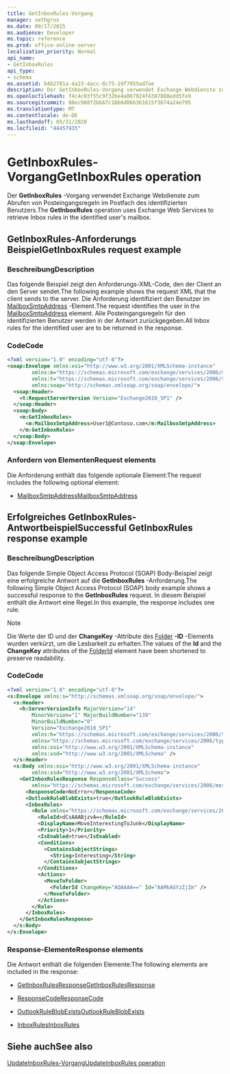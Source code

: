```yaml
---
title: GetInboxRules-Vorgang
manager: sethgros
ms.date: 09/17/2015
ms.audience: Developer
ms.topic: reference
ms.prod: office-online-server
localization_priority: Normal
api_name:
- GetInboxRules
api_type:
- schema
ms.assetid: b4b2701a-4a23-4acc-8c75-19f7955ad7ae
description: Der GetInboxRules-Vorgang verwendet Exchange Webdienste zum Abrufen von Posteingangsregeln im Postfach des identifizierten Benutzers.
ms.openlocfilehash: f4c4c03f55c9f32be4a067024f4387888edd5fe9
ms.sourcegitcommit: 88ec988f2bb67c1866d06b361615f3674a24e795
ms.translationtype: MT
ms.contentlocale: de-DE
ms.lasthandoff: 05/31/2020
ms.locfileid: "44457935"
---
```

# <a name="getinboxrules-operation"></a><span data-ttu-id="07013-103">GetInboxRules-Vorgang</span><span class="sxs-lookup"><span data-stu-id="07013-103">GetInboxRules operation</span></span>

<span data-ttu-id="07013-104">Der **GetInboxRules** -Vorgang verwendet Exchange Webdienste zum Abrufen von Posteingangsregeln im Postfach des identifizierten Benutzers.</span><span class="sxs-lookup"><span data-stu-id="07013-104">The **GetInboxRules** operation uses Exchange Web Services to retrieve Inbox rules in the identified user's mailbox.</span></span> 
  
## <a name="getinboxrules-request-example"></a><span data-ttu-id="07013-105">GetInboxRules-Anforderungs Beispiel</span><span class="sxs-lookup"><span data-stu-id="07013-105">GetInboxRules request example</span></span>

### <a name="description"></a><span data-ttu-id="07013-106">Beschreibung</span><span class="sxs-lookup"><span data-stu-id="07013-106">Description</span></span>

<span data-ttu-id="07013-107">Das folgende Beispiel zeigt den Anforderungs-XML-Code, den der Client an den Server sendet.</span><span class="sxs-lookup"><span data-stu-id="07013-107">The following example shows the request XML that the client sends to the server.</span></span> <span data-ttu-id="07013-108">Die Anforderung identifiziert den Benutzer im [MailboxSmtpAddress](mailboxsmtpaddress.md) -Element.</span><span class="sxs-lookup"><span data-stu-id="07013-108">The request identifies the user in the [MailboxSmtpAddress](mailboxsmtpaddress.md) element.</span></span> <span data-ttu-id="07013-109">Alle Posteingangsregeln für den identifizierten Benutzer werden in der Antwort zurückgegeben.</span><span class="sxs-lookup"><span data-stu-id="07013-109">All Inbox rules for the identified user are to be returned in the response.</span></span> 
  
### <a name="code"></a><span data-ttu-id="07013-110">Code</span><span class="sxs-lookup"><span data-stu-id="07013-110">Code</span></span>

```XML
<?xml version="1.0" encoding="utf-8"?>
<soap:Envelope xmlns:xsi="http://www.w3.org/2001/XMLSchema-instance"
        xmlns:m="https://schemas.microsoft.com/exchange/services/2006/messages"
        xmlns:t="https://schemas.microsoft.com/exchange/services/2006/types"
        xmlns:soap="http://schemas.xmlsoap.org/soap/envelope/">
  <soap:Header>
    <t:RequestServerVersion Version="Exchange2010_SP1" />
  </soap:Header>
  <soap:Body>
    <m:GetInboxRules>
      <m:MailboxSmtpAddress>User1@Contoso.com</m:MailboxSmtpAddress>
    </m:GetInboxRules>
  </soap:Body>
</soap:Envelope>
```

### <a name="request-elements"></a><span data-ttu-id="07013-111">Anfordern von Elementen</span><span class="sxs-lookup"><span data-stu-id="07013-111">Request elements</span></span>

<span data-ttu-id="07013-112">Die Anforderung enthält das folgende optionale Element:</span><span class="sxs-lookup"><span data-stu-id="07013-112">The request includes the following optional element:</span></span>
  
- [<span data-ttu-id="07013-113">MailboxSmtpAddress</span><span class="sxs-lookup"><span data-stu-id="07013-113">MailboxSmtpAddress</span></span>](mailboxsmtpaddress.md)
    
## <a name="successful-getinboxrules-response-example"></a><span data-ttu-id="07013-114">Erfolgreiches GetInboxRules-Antwortbeispiel</span><span class="sxs-lookup"><span data-stu-id="07013-114">Successful GetInboxRules response example</span></span>

### <a name="description"></a><span data-ttu-id="07013-115">Beschreibung</span><span class="sxs-lookup"><span data-stu-id="07013-115">Description</span></span>

<span data-ttu-id="07013-116">Das folgende Simple Object Access Protocol (SOAP) Body-Beispiel zeigt eine erfolgreiche Antwort auf die **GetInboxRules** -Anforderung.</span><span class="sxs-lookup"><span data-stu-id="07013-116">The following Simple Object Access Protocol (SOAP) body example shows a successful response to the **GetInboxRules** request.</span></span> <span data-ttu-id="07013-117">In diesem Beispiel enthält die Antwort eine Regel.</span><span class="sxs-lookup"><span data-stu-id="07013-117">In this example, the response includes one rule.</span></span> 
  
> [!NOTE]
> <span data-ttu-id="07013-118">Die Werte der ID und der **ChangeKey** -Attribute des [Folder](folderid.md) **-ID** -Elements wurden verkürzt, um die Lesbarkeit zu erhalten.</span><span class="sxs-lookup"><span data-stu-id="07013-118">The values of the **Id** and the **ChangeKey** attributes of the [FolderId](folderid.md) element have been shortened to preserve readability.</span></span> 
  
### <a name="code"></a><span data-ttu-id="07013-119">Code</span><span class="sxs-lookup"><span data-stu-id="07013-119">Code</span></span>

```XML
<?xml version="1.0" encoding="utf-8"?>
<s:Envelope xmlns:s="http://schemas.xmlsoap.org/soap/envelope/">
  <s:Header>
    <h:ServerVersionInfo MajorVersion="14"
        MinorVersion="1" MajorBuildNumber="139"
        MinorBuildNumber="0"
        Version="Exchange2010_SP1"
        xmlns:h="https://schemas.microsoft.com/exchange/services/2006/types"
        xmlns="https://schemas.microsoft.com/exchange/services/2006/types"
        xmlns:xsi="http://www.w3.org/2001/XMLSchema-instance"
        xmlns:xsd="http://www.w3.org/2001/XMLSchema" />
  </s:Header>
  <s:Body xmlns:xsi="http://www.w3.org/2001/XMLSchema-instance"
        xmlns:xsd="http://www.w3.org/2001/XMLSchema">
    <GetInboxRulesResponse ResponseClass="Success"
        xmlns="https://schemas.microsoft.com/exchange/services/2006/messages">
      <ResponseCode>NoError</ResponseCode>
      <OutlookRuleBlobExists>true</OutlookRuleBlobExists>
      <InboxRules>
        <Rule xmlns="https://schemas.microsoft.com/exchange/services/2006/types">
          <RuleId>dCsAAABjzvA=</RuleId>
          <DisplayName>MoveInterestingToJunk</DisplayName>
          <Priority>1</Priority>
          <IsEnabled>true</IsEnabled>
          <Conditions>
            <ContainsSubjectStrings>
              <String>Interesting</String>
            </ContainsSubjectStrings>
          </Conditions>
          <Actions>
            <MoveToFolder>
              <FolderId ChangeKey="AQAAAA==" Id="AAMkAGYzZjZm" />
            </MoveToFolder>
          </Actions>
        </Rule>
      </InboxRules>
    </GetInboxRulesResponse>
  </s:Body>
</s:Envelope>
```

### <a name="response-elements"></a><span data-ttu-id="07013-120">Response-Elemente</span><span class="sxs-lookup"><span data-stu-id="07013-120">Response elements</span></span>

<span data-ttu-id="07013-121">Die Antwort enthält die folgenden Elemente:</span><span class="sxs-lookup"><span data-stu-id="07013-121">The following elements are included in the response:</span></span>
  
- [<span data-ttu-id="07013-122">GetInboxRulesResponse</span><span class="sxs-lookup"><span data-stu-id="07013-122">GetInboxRulesResponse</span></span>](getinboxrulesresponse.md)
    
- [<span data-ttu-id="07013-123">ResponseCode</span><span class="sxs-lookup"><span data-stu-id="07013-123">ResponseCode</span></span>](responsecode.md)
    
- [<span data-ttu-id="07013-124">OutlookRuleBlobExists</span><span class="sxs-lookup"><span data-stu-id="07013-124">OutlookRuleBlobExists</span></span>](outlookruleblobexists.md)
    
- [<span data-ttu-id="07013-125">InboxRules</span><span class="sxs-lookup"><span data-stu-id="07013-125">InboxRules</span></span>](inboxrules.md)
    
## <a name="see-also"></a><span data-ttu-id="07013-126">Siehe auch</span><span class="sxs-lookup"><span data-stu-id="07013-126">See also</span></span>



[<span data-ttu-id="07013-127">UpdateInboxRules-Vorgang</span><span class="sxs-lookup"><span data-stu-id="07013-127">UpdateInboxRules operation</span></span>](updateinboxrules-operation.md)

